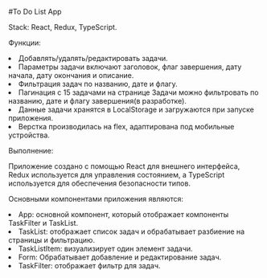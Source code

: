 #To Do List App


Stack: React, Redux, TypeScript. 

Функции:

<li>Добавлять/удалять/редактировать задачи.      
<li>Параметры задачи включают заголовок, флаг завершения, дату начала, дату окончания и описание.
<li>Фильтрация задач по названию, дате и флагу. 
<li>Пагинация с 15 задачами на странице Задачи можно фильтровать по названию, дате и флагу завершения(в разработке). 
<li>Данные задачи хранятся в LocalStorage и загружаются при запуске приложения.
<li>Верстка производилась на flex, адаптирована под мобильные устройства.  

Выполнение:

Приложение создано с помощью React для внешнего интерфейса, Redux используется для управления состоянием, а TypeScript используется для обеспечения безопасности типов. 

Основными компонентами приложения являются: 

<li>App: основной компонент, который отображает компоненты TaskFilter и TaskList.  
<li>TaskList: отображает список задач и обрабатывает разбиение на страницы и фильтрацию.
<li>TaskListItem: визуализирует один элемент задачи. 
<li>Form: Обрабатывает добавление и редактирование задач. 
<li>TaskFilter: отображает фильтр для задач.
